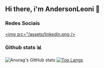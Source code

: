 ## Hi there, i'm AndersonLeoni 👋

### Redes Sociais
<a href="https://www.linkedin.com/in/andersonleoni/" target="_blank"><img src="/assets/linkedin.png /></a>


### Github stats :bar_chart:
![Anurag's GitHub stats](https://github-readme-stats.vercel.app/api?username=AndersonLeoni&show_icons=true&&theme=radical&hide=contribs,prs)
[![Top Langs](https://github-readme-stats.vercel.app/api/top-langs/?username=AndersonLeoni&layut=compact)](https://github.com/anuraghazra/github-readme-stats)







